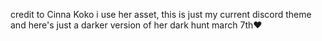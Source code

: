 credit to Cinna Koko i use her asset, this is just my current discord theme and here's just a darker version of her dark hunt march 7th❤️
